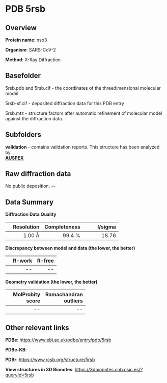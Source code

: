 # PDB 5rsb

## Overview

**Protein name**: nsp3

**Organism**: SARS-CoV-2

**Method**: X-Ray Diffraction



## Basefolder

5rsb.pdb and 5rsb.cif - the coordinates of the threedimensional molecular model

5rsb-sf.cif - deposited diffraction data for this PDB entry

5rsb.mtz - structure factors after automatic refinement of molecular model against the diffraction data.

## Subfolders





**validation** - contains validation reports. This structure has been analyzed by <br>[**AUSPEX**](https://github.com/thorn-lab/coronavirus_structural_task_force/tree/master/pdb/nsp3/SARS-CoV-2/5rsb/validation/auspex)     



## Raw diffraction data

No public deposition. --<br> 

## Data Summary
**Diffraction Data Quality**

|   | Resolution | Completeness| I/sigma |
|---|-------------:|----------------:|--------------:|
|   |1.00 Å|99.4  %|<img width=50/>18.76|

**Discrepancy between model and data (the lower, the better)**

|   | **R-work**| **R-free**   
|---|-------------:|----------------:|           
||--|--|

**Geometry validation (the lower, the better)**

|   |**MolProbity<br>score**| **Ramachandran<br>outliers** 
|---|-------------:|----------------:|
||--|--|

 

 



## Other relevant links 
**PDBe**:  https://www.ebi.ac.uk/pdbe/entry/pdb/5rsb

**PDBe-KB**:  
 
**PDBr**: https://www.rcsb.org/structure/5rsb 

**View structures in 3D Bionotes**: https://3dbionotes.cnb.csic.es/?queryId=5rsb

